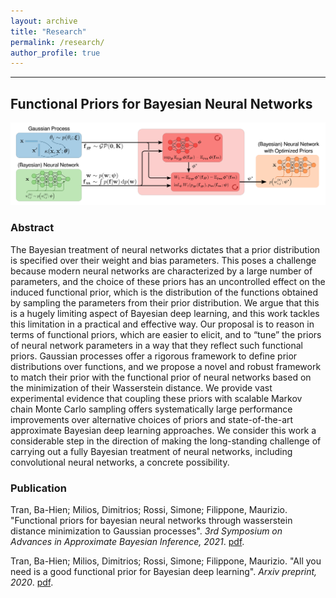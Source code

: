 ```yaml
---
layout: archive
title: "Research"
permalink: /research/
author_profile: true
---
```


<!--{% include base_path %}

{% for post in site.publications reversed %}
  {% include archive-single.html %}
{% endfor %}
-->



------------------------------------------------------------------------------
## Functional Priors for Bayesian Neural Networks
![BRS](/files/abstract_figures/functional_bnn_prior.png)

### Abstract
The Bayesian treatment of neural networks dictates that a prior distribution is specified over their weight and bias parameters. This poses a challenge because modern neural networks are characterized by a large number of parameters, and the choice of these priors has an uncontrolled effect on the induced functional prior, which is the distribution of the functions obtained by sampling the parameters from their prior distribution. We argue that this is a hugely limiting aspect of Bayesian deep learning, and this work tackles this limitation in a practical and effective way. Our proposal is to reason in terms of functional priors, which are easier to elicit, and to “tune” the priors of neural network parameters in a way that they reflect such functional priors. Gaussian processes offer a rigorous framework to define prior distributions over functions, and we propose a novel and robust framework to match their prior with the functional prior of neural networks based on the minimization of their Wasserstein distance. We provide vast experimental evidence that coupling these priors with scalable Markov chain Monte Carlo sampling offers systematically large performance improvements over alternative choices of priors and state-of-the-art approximate Bayesian deep learning approaches. We consider this work a considerable step in the direction of making the long-standing challenge of carrying out a fully Bayesian treatment of neural networks, including convolutional neural networks, a concrete possibility.

### Publication
Tran, Ba-Hien; Milios, Dimitrios; Rossi, Simone; Filippone, Maurizio. "Functional priors for bayesian neural networks through wasserstein distance minimization to Gaussian processes". *3rd Symposium on Advances in Approximate Bayesian Inference, 2021*. [pdf](https://openreview.net/pdf?id=GsivsoVTb2).

Tran, Ba-Hien; Milios, Dimitrios; Rossi, Simone; Filippone, Maurizio. "All you need is a good functional prior for Bayesian deep learning". *Arxiv preprint, 2020*. [pdf](https://arxiv.org/pdf/2011.12829.pdf).